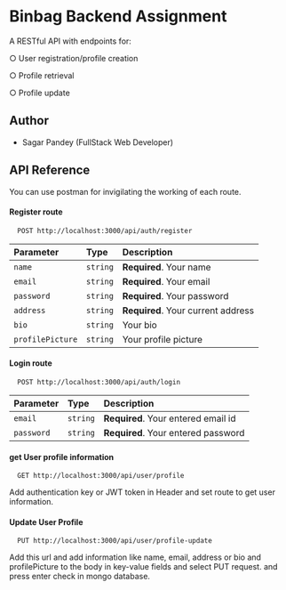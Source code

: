 
# Binbag Backend Assignment

A RESTful API with endpoints for:

○ User registration/profile creation

○ Profile retrieval

○ Profile update



## Author

- Sagar Pandey (FullStack Web Developer)



## API Reference
You can use postman for invigilating the working of each route.

#### Register route

```http
  POST http://localhost:3000/api/auth/register
```

| Parameter | Type     | Description                |
| :-------- | :------- | :------------------------- |
| `name` | `string` | **Required**. Your name |
| `email` | `string` | **Required**. Your email |
| `password` | `string` | **Required**. Your password |
| `address` | `string` | **Required**. Your current address |
| `bio` | `string` | Your bio |
| `profilePicture` | `string` | Your profile picture |

#### Login route

```http
  POST http://localhost:3000/api/auth/login
```

| Parameter | Type     | Description                       |
| :-------- | :------- | :-------------------------------- |
| `email`      | `string` | **Required**. Your entered email id |
| `password`      | `string` | **Required**. Your entered password |

#### get User profile information

```http
  GET http://localhost:3000/api/user/profile
```
Add authentication key or JWT token in Header and set route to get user information.

#### Update User Profile

```http
  PUT http://localhost:3000/api/user/profile-update
```
Add this url and add information like name, email, address or bio and profilePicture to the body in key-value fields and select PUT request. and press enter check in mongo database.